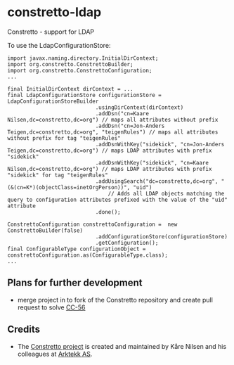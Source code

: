 constretto-ldap
===============

Constretto - support for LDAP

To use the LdapConfigurationStore:

    import javax.naming.directory.InitialDirContext;
    import org.constretto.ConstrettoBuilder;
    import org.constretto.ConstrettoConfiguration;
    ...
    
    final InitialDirContext dirContext = ...
    final LdapConfigurationStore configurationStore = LdapConfigurationStoreBuilder
								.usingDirContext(dirContext)
								.addDsn("cn=Kaare Nilsen,dc=constretto,dc=org") // maps all attributes without prefix
                                .addDsn("cn=Jon-Anders Teigen,dc=constretto,dc=org", "teigenRules") // maps all attributes without prefix for tag "teigenRules"
								.addDsnWithKey("sidekick", "cn=Jon-Anders Teigen,dc=constretto,dc=org") // maps LDAP attributes with prefix "sidekick"
								.addDsnWithKey("sidekick", "cn=Kaare Nilsen,dc=constretto,dc=org") // maps LDAP attributes with prefix "sidekick" for tag "teigenRules"
								.addUsingSearch("dc=constretto,dc=org", "(&(cn=K*)(objectClass=inetOrgPerson))", "uid")
								    // Adds all LDAP objects matching the query to configuration attributes prefixed with the value of the "uid" attribute
								.done();

    ConstrettoConfiguration constrettoConfiguration =  new ConstrettoBuilder(false)
								.addConfigurationStore(configurationStore)
								.getConfiguration();
    final ConfigurableType configurationObject = constrettoConfiguration.as(ConfigurableType.class);
    ...

Plans for further development
-----------------------------
* merge project in to fork of the Constretto repository and create pull request to solve [CC-56](https://constretto.jira.com/browse/CC-56)

Credits
-------------
* The [Constretto project](http://constretto.org/) is created and maintained by Kåre Nilsen and his colleagues at [Arktekk AS](http://www.arktekk.no).



